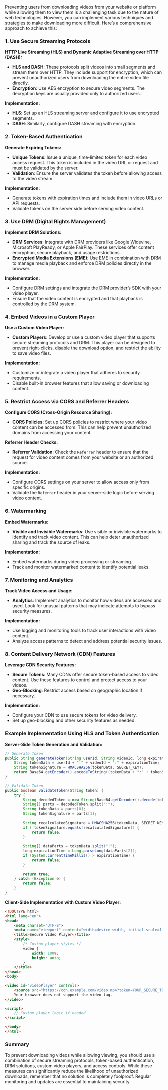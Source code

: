 Preventing users from downloading videos from your website or platform while allowing them to view them is a challenging task due to the nature of web technologies. However, you can implement various techniques and strategies to make downloading more difficult. Here’s a comprehensive approach to achieve this:

### 1. **Use Secure Streaming Protocols**

**HTTP Live Streaming (HLS) and Dynamic Adaptive Streaming over HTTP (DASH):**
- **HLS and DASH**: These protocols split videos into small segments and stream them over HTTP. They include support for encryption, which can prevent unauthorized users from downloading the entire video file directly.
- **Encryption**: Use AES encryption to secure video segments. The decryption keys are usually provided only to authorized users.

**Implementation:**
- **HLS**: Set up an HLS streaming server and configure it to use encrypted segments.
- **DASH**: Similarly, configure DASH streaming with encryption.

### 2. **Token-Based Authentication**

**Generate Expiring Tokens:**
- **Unique Tokens**: Issue a unique, time-limited token for each video access request. This token is included in the video URL or request and must be validated by the server.
- **Validation**: Ensure the server validates the token before allowing access to the video stream.

**Implementation:**
- Generate tokens with expiration times and include them in video URLs or API requests.
- Validate tokens on the server side before serving video content.

### 3. **Use DRM (Digital Rights Management)**

**Implement DRM Solutions:**
- **DRM Services**: Integrate with DRM providers like Google Widevine, Microsoft PlayReady, or Apple FairPlay. These services offer content encryption, secure playback, and usage restrictions.
- **Encrypted Media Extensions (EME)**: Use EME in combination with DRM to manage media playback and enforce DRM policies directly in the browser.

**Implementation:**
- Configure DRM settings and integrate the DRM provider’s SDK with your video player.
- Ensure that the video content is encrypted and that playback is controlled by the DRM system.

### 4. **Embed Videos in a Custom Player**

**Use a Custom Video Player:**
- **Custom Players**: Develop or use a custom video player that supports secure streaming protocols and DRM. This player can be designed to prevent right-clicks, disable the download option, and restrict the ability to save video files.

**Implementation:**
- Customize or integrate a video player that adheres to security requirements.
- Disable built-in browser features that allow saving or downloading content.

### 5. **Restrict Access via CORS and Referrer Headers**

**Configure CORS (Cross-Origin Resource Sharing):**
- **CORS Policies**: Set up CORS policies to restrict where your video content can be accessed from. This can help prevent unauthorized domains from accessing your content.

**Referrer Header Checks:**
- **Referrer Validation**: Check the `Referrer` header to ensure that the request for video content comes from your website or an authorized source.

**Implementation:**
- Configure CORS settings on your server to allow access only from specific origins.
- Validate the `Referrer` header in your server-side logic before serving video content.

### 6. **Watermarking**

**Embed Watermarks:**
- **Visible and Invisible Watermarks**: Use visible or invisible watermarks to identify and track video content. This can help deter unauthorized sharing and track the source of leaks.

**Implementation:**
- Embed watermarks during video processing or streaming.
- Track and monitor watermarked content to identify potential leaks.

### 7. **Monitoring and Analytics**

**Track Video Access and Usage:**
- **Analytics**: Implement analytics to monitor how videos are accessed and used. Look for unusual patterns that may indicate attempts to bypass security measures.

**Implementation:**
- Use logging and monitoring tools to track user interactions with video content.
- Analyze access patterns to detect and address potential security issues.

### 8. **Content Delivery Network (CDN) Features**

**Leverage CDN Security Features:**
- **Secure Tokens**: Many CDNs offer secure token-based access to video content. Use these features to control and protect access to your videos.
- **Geo-Blocking**: Restrict access based on geographic location if necessary.

**Implementation:**
- Configure your CDN to use secure tokens for video delivery.
- Set up geo-blocking and other security features as needed.

### Example Implementation Using HLS and Token Authentication

**Server-Side Token Generation and Validation:**

```java
// Generate Token
public String generateToken(String userId, String videoId, long expirationTime) {
    String tokenData = userId + ":" + videoId + ":" + expirationTime;
    String tokenSignature = HMACSHA256(tokenData, SECRET_KEY);
    return Base64.getEncoder().encodeToString((tokenData + ":" + tokenSignature).getBytes());
}

// Validate Token
public boolean validateToken(String token) {
    try {
        String decodedToken = new String(Base64.getDecoder().decode(token));
        String[] parts = decodedToken.split(":");
        String tokenData = parts[0];
        String tokenSignature = parts[1];
        
        String recalculatedSignature = HMACSHA256(tokenData, SECRET_KEY);
        if (!tokenSignature.equals(recalculatedSignature)) {
            return false;
        }
        
        String[] dataParts = tokenData.split(":");
        long expirationTime = Long.parseLong(dataParts[2]);
        if (System.currentTimeMillis() > expirationTime) {
            return false;
        }
        
        return true;
    } catch (Exception e) {
        return false;
    }
}
```

**Client-Side Implementation with Custom Video Player:**

```html
<!DOCTYPE html>
<html lang="en">
<head>
    <meta charset="UTF-8">
    <meta name="viewport" content="width=device-width, initial-scale=1.0">
    <title>Secure Video Player</title>
    <style>
        /* Custom player styles */
        video {
            width: 100%;
            height: auto;
        }
    </style>
</head>
<body>

<video id="videoPlayer" controls>
    <source src="https://cdn.example.com/video.mp4?token=YOUR_SECURE_TOKEN" type="video/mp4">
    Your browser does not support the video tag.
</video>

<script>
    // Custom player logic if needed
</script>

</body>
</html>
```

### Summary

To prevent downloading videos while allowing viewing, you should use a combination of secure streaming protocols, token-based authentication, DRM solutions, custom video players, and access controls. While these measures can significantly reduce the likelihood of unauthorized downloads, remember that no solution is completely foolproof. Regular monitoring and updates are essential to maintaining security.